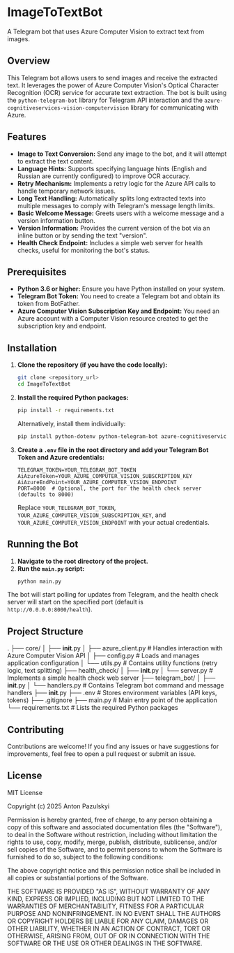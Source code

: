 # ImageToTextBot

A Telegram bot that uses Azure Computer Vision to extract text from images.

## Overview

This Telegram bot allows users to send images and receive the extracted text. It leverages the power of Azure Computer Vision's Optical Character Recognition (OCR) service for accurate text extraction. The bot is built using the `python-telegram-bot` library for Telegram API interaction and the `azure-cognitiveservices-vision-computervision` library for communicating with Azure.

## Features

* **Image to Text Conversion:** Send any image to the bot, and it will attempt to extract the text content.
* **Language Hints:** Supports specifying language hints (English and Russian are currently configured) to improve OCR accuracy.
* **Retry Mechanism:** Implements a retry logic for the Azure API calls to handle temporary network issues.
* **Long Text Handling:** Automatically splits long extracted texts into multiple messages to comply with Telegram's message length limits.
* **Basic Welcome Message:** Greets users with a welcome message and a version information button.
* **Version Information:** Provides the current version of the bot via an inline button or by sending the text "version".
* **Health Check Endpoint:** Includes a simple web server for health checks, useful for monitoring the bot's status.

## Prerequisites

* **Python 3.6 or higher:** Ensure you have Python installed on your system.
* **Telegram Bot Token:** You need to create a Telegram bot and obtain its token from BotFather.
* **Azure Computer Vision Subscription Key and Endpoint:** You need an Azure account with a Computer Vision resource created to get the subscription key and endpoint.

## Installation

1.  **Clone the repository (if you have the code locally):**
    ```bash
    git clone <repository_url>
    cd ImageToTextBot
    ```

2.  **Install the required Python packages:**
    ```bash
    pip install -r requirements.txt
    ```
    Alternatively, install them individually:
    ```bash
    pip install python-dotenv python-telegram-bot azure-cognitiveservices-vision aiohttp
    ```

3.  **Create a `.env` file in the root directory and add your Telegram Bot Token and Azure credentials:**
    ```
    TELEGRAM_TOKEN=YOUR_TELEGRAM_BOT_TOKEN
    AiAzureToken=YOUR_AZURE_COMPUTER_VISION_SUBSCRIPTION_KEY
    AiAzureEndPoint=YOUR_AZURE_COMPUTER_VISION_ENDPOINT
    PORT=8000  # Optional, the port for the health check server (defaults to 8000)
    ```
    Replace `YOUR_TELEGRAM_BOT_TOKEN`, `YOUR_AZURE_COMPUTER_VISION_SUBSCRIPTION_KEY`, and `YOUR_AZURE_COMPUTER_VISION_ENDPOINT` with your actual credentials.

## Running the Bot

1.  **Navigate to the root directory of the project.**
2.  **Run the `main.py` script:**
    ```bash
    python main.py
    ```

The bot will start polling for updates from Telegram, and the health check server will start on the specified port (default is `http://0.0.0.0:8000/health`).

## Project Structure

.
├── core/
│   ├── __init__.py
│   ├── azure_client.py     # Handles interaction with Azure Computer Vision API
│   ├── config.py           # Loads and manages application configuration
│   └── utils.py            # Contains utility functions (retry logic, text splitting)
├── health_check/
│   ├── __init__.py
│   └── server.py           # Implements a simple health check web server
├── telegram_bot/
│   ├── __init__.py
│   └── handlers.py         # Contains Telegram bot command and message handlers
├── __init__.py
├── .env                    # Stores environment variables (API keys, tokens)
├── .gitignore
├── main.py                 # Main entry point of the application
└── requirements.txt        # Lists the required Python packages


## Contributing

Contributions are welcome! If you find any issues or have suggestions for improvements, feel free to open a pull request or submit an issue.

## License

MIT License

Copyright (c) 2025 Anton Pazulskyi

Permission is hereby granted, free of charge, to any person obtaining a copy
of this software and associated documentation files (the "Software"), to deal
in the Software without restriction, including without limitation the rights
to use, copy, modify, merge, publish, distribute, sublicense, and/or sell
copies of the Software, and to permit persons to whom the Software is
furnished to do so, subject to the following conditions:

The above copyright notice and this permission notice shall be included in all
copies or substantial portions of the Software.

THE SOFTWARE IS PROVIDED "AS IS", WITHOUT WARRANTY OF ANY KIND, EXPRESS OR
IMPLIED, INCLUDING BUT NOT LIMITED TO THE WARRANTIES OF MERCHANTABILITY,
FITNESS FOR A PARTICULAR PURPOSE AND NONINFRINGEMENT. IN NO EVENT SHALL THE
AUTHORS OR COPYRIGHT HOLDERS BE LIABLE FOR ANY CLAIM, DAMAGES OR OTHER
LIABILITY, WHETHER IN AN ACTION OF CONTRACT, TORT OR OTHERWISE, ARISING FROM,
OUT OF OR IN CONNECTION WITH THE SOFTWARE OR THE USE OR OTHER DEALINGS IN THE
SOFTWARE.